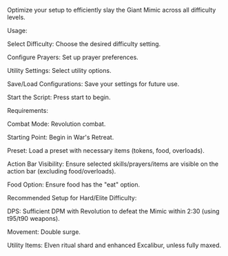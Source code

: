 Optimize your setup to efficiently slay the Giant Mimic across all difficulty levels.

Usage:

Select Difficulty: Choose the desired difficulty setting.

Configure Prayers: Set up prayer preferences.

Utility Settings: Select utility options.

Save/Load Configurations: Save your settings for future use.

Start the Script: Press start to begin.

Requirements:

Combat Mode: Revolution combat.

Starting Point: Begin in War's Retreat.

Preset: Load a preset with necessary items (tokens, food, overloads).

Action Bar Visibility: Ensure selected skills/prayers/items are visible on the action bar (excluding food/overloads).

Food Option: Ensure food has the "eat" option.

Recommended Setup for Hard/Elite Difficulty:

DPS: Sufficient DPM with Revolution to defeat the Mimic within 2:30 (using t95/t90 weapons).

Movement: Double surge.

Utility Items: Elven ritual shard and enhanced Excalibur, unless fully maxed.
